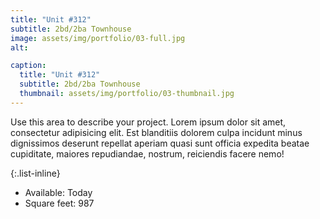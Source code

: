 ```yaml
---
title: "Unit #312"
subtitle: 2bd/2ba Townhouse
image: assets/img/portfolio/03-full.jpg
alt: 

caption:
  title: "Unit #312"
  subtitle: 2bd/2ba Townhouse
  thumbnail: assets/img/portfolio/03-thumbnail.jpg
---
```

Use this area to describe your project. Lorem ipsum dolor sit amet, consectetur adipisicing elit. Est blanditiis dolorem culpa incidunt minus dignissimos deserunt repellat aperiam quasi sunt officia expedita beatae cupiditate, maiores repudiandae, nostrum, reiciendis facere nemo!

{:.list-inline}
- Available: Today
- Square feet: 987

